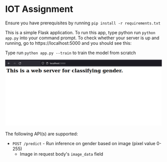 
# IOT Assignment

Ensure you have prerequisites by running `pip install -r requirements.txt` 

This is a simple Flask application. To run this app, type python run `python app.py` into your command prompt. To check whether your server is up and running, go to https://localhost:5000 and you should see this:

Type run `python app.py --train` to train the model from scratch

<img src="assets/home.png" width="1000">

The following API(s) are supported:
- `POST /predict` - Run inference on gender based on image (pixel value 0-255)
	- Image in request body's `image_data` field
